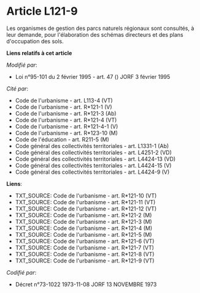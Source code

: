 # Article L121-9

Les organismes de gestion des parcs naturels régionaux sont consultés, à leur demande, pour l'élaboration des schémas
directeurs et des plans d'occupation des sols.

**Liens relatifs à cet article**

_Modifié par_:

  - Loi n°95-101 du 2 février 1995 - art. 47 () JORF 3 février 1995

_Cité par_:

  - Code de l'urbanisme - art. L113-4 (VT)
  - Code de l'urbanisme - art. R*121-1 (V)
  - Code de l'urbanisme - art. R*121-3 (Ab)
  - Code de l'urbanisme - art. R*121-4 (VT)
  - Code de l'urbanisme - art. R*121-4-1 (V)
  - Code de l'urbanisme - art. R*123-10 (M)
  - Code de l'éducation - art. R211-5 (M)
  - Code général des collectivités territoriales - art. L1331-1 (Ab)
  - Code général des collectivités territoriales - art. L4251-2 (VD)
  - Code général des collectivités territoriales - art. L4424-13 (VD)
  - Code général des collectivités territoriales - art. L4424-15 (V)
  - Code général des collectivités territoriales - art. L4424-9 (V)

**Liens**:

  - TXT_SOURCE: Code de l'urbanisme - art. R*121-10 (VT)
  - TXT_SOURCE: Code de l'urbanisme - art. R*121-11 (VT)
  - TXT_SOURCE: Code de l'urbanisme - art. R*121-12 (VT)
  - TXT_SOURCE: Code de l'urbanisme - art. R*121-2 (M)
  - TXT_SOURCE: Code de l'urbanisme - art. R*121-3 (M)
  - TXT_SOURCE: Code de l'urbanisme - art. R*121-4 (M)
  - TXT_SOURCE: Code de l'urbanisme - art. R*121-5 (M)
  - TXT_SOURCE: Code de l'urbanisme - art. R*121-6 (VT)
  - TXT_SOURCE: Code de l'urbanisme - art. R*121-7 (VT)
  - TXT_SOURCE: Code de l'urbanisme - art. R*121-8 (VT)
  - TXT_SOURCE: Code de l'urbanisme - art. R*121-9 (VT)

_Codifié par_:

  - Décret n°73-1022 1973-11-08 JORF 13 NOVEMBRE 1973
